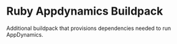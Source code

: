 # Ruby Appdynamics Buildpack

Additional buildpack that provisions dependencies needed to run AppDynamics.
